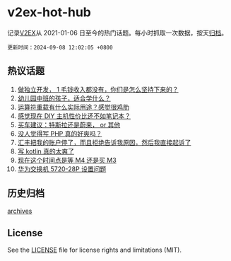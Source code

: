 # v2ex-hot-hub

 记录[V2EX](https://www.v2ex.com/)从 2021-01-06 日至今的热门话题。每小时抓取一次数据，按天[归档](archives)。

`更新时间：2024-09-08 12:02:05 +0800`

## 热议话题

1. [做独立开发， 1 毛钱收入都没有，你们是怎么坚持下来的？](https://www.v2ex.com/t/1070913)
1. [幼儿园中班的孩子，适合学什么？](https://www.v2ex.com/t/1071041)
1. [运算符重载有什么实际用途？感觉很鸡肋](https://www.v2ex.com/t/1070965)
1. [感觉现在 DIY 主机性价比还不如笔记本？](https://www.v2ex.com/t/1070930)
1. [买车建议：特斯拉还是蔚来， or 其他](https://www.v2ex.com/t/1070983)
1. [没人觉得写 PHP 真的好爽吗？](https://www.v2ex.com/t/1070906)
1. [汇丰把我的账户停了，而且拒绝告诉我原因，然后我直接起诉了](https://www.v2ex.com/t/1071049)
1. [写 kotlin 真的太爽了](https://www.v2ex.com/t/1070989)
1. [现在这个时间点是等 M4 还是买 M3](https://www.v2ex.com/t/1070964)
1. [华为交换机 5720-28P 设置问题](https://www.v2ex.com/t/1071047)

## 历史归档

[archives](archives)

## License

See the [LICENSE](LICENSE) file for license rights and limitations (MIT).
